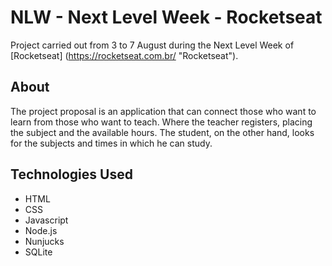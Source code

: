 # NLW - Next Level Week - Rocketseat

Project carried out from 3 to 7 August during the Next Level Week of [Rocketseat] (https://rocketseat.com.br/ "Rocketseat").

## About
The project proposal is an application that can connect those who want to learn from those who want to teach. Where the teacher registers, placing the subject and the available hours. The student, on the other hand, looks for the subjects and times in which he can study.

## Technologies Used
- HTML
- CSS
- Javascript
- Node.js
- Nunjucks
- SQLite
